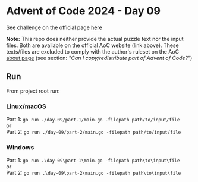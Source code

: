 # Advent of Code 2024 - Day 09

See challenge on the official page [here](https://adventofcode.com/2024/day/9)

**Note:** This repo does neither provide the actual puzzle text nor the input files. Both are available on the official AoC website (link above). These texts/files are excluded to comply with the author's ruleset on the AoC [about page](https://adventofcode.com/2024/about) (see section: _"Can I copy/redistribute part of Advent of Code?"_)

## Run

From project root run:

### Linux/macOS

Part 1: `go run ./day-09/part-1/main.go -filepath path/to/input/file`   
or   
Part 2: `go run ./day-09/part-2/main.go -filepath path/to/input/file`

### Windows

Part 1: `go run .\day-09\part-1\main.go -filepath path\to\input\file`   
or   
Part 2: `go run .\day-09\part-2\main.go -filepath path\to\input\file`